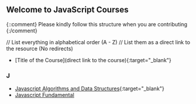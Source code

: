 ## Welcome to JavaScript Courses

{::comment}
Please kindly follow this structure when you are contributing
{:/comment}

// List everything in alphabetical order (A - Z)
// List them as a direct link to the resource (No redirects)

- [Title of the Course](direct link to the course){:target="\_blank"}

### J

- [Javascript Algorithms and Data Structures](https://www.freecodecamp.org/learn/javascript-algorithms-and-data-structures/){:target="\_blank"}
- [Javascript Fundamental](https://www.youtube.com/watch?v=2Ji-clqUYnA&t=61s)
